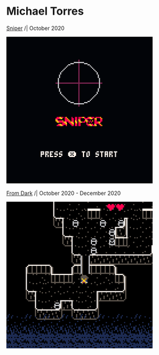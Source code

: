 # Michael Torres

[Sniper](/Sniper/sniper.html) /| October 2020

![Sniper Preview](/Sniper/SniperPreview.gif)

[From Dark](/Fromdark/fromdarkp2.html) /| October 2020 - December 2020

![From Dark](/Fromdark/fromdarkp2.gif)
